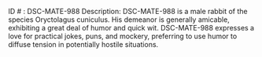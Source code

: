 ID # : DSC-MATE-988
Description: DSC-MATE-988 is a male rabbit of the species Oryctolagus cuniculus. His demeanor is generally amicable, exhibiting a great deal of humor and quick wit. DSC-MATE-988 expresses a love for practical jokes, puns, and mockery, preferring to use humor to diffuse tension in potentially hostile situations.